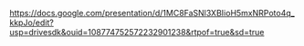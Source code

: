 https://docs.google.com/presentation/d/1MC8FaSNl3XBIioH5mxNRPoto4q_kkpJo/edit?usp=drivesdk&ouid=108774752572232901238&rtpof=true&sd=true